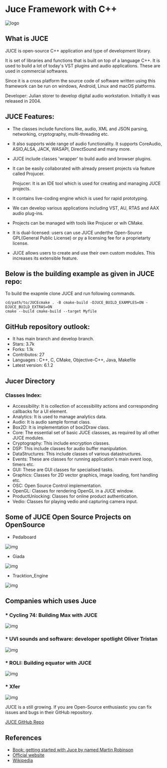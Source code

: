 ﻿# Juce Framework with C++

![logo](https://upload.wikimedia.org/wikipedia/commons/thumb/6/6b/JUCE_Logo.png/220px-JUCE_Logo.png)


## What is JUCE
JUCE is open-source C++ application and type of development library. 

It is set of libraries and functions that is built on top of a language C++. It is used to build a lot of today's VST plugins and audio applications. 
These are used in commercial softwares. 

Since it is a cross platform the source code of software written using this framework
can be run on windows, Android, Linux and macOS platforms.

Developer: Julian storer to develop digital audio workstation. Initiallly it was released in 2004. 



## JUCE Features:
* The classes include functions like, audio, XML and JSON parsing, networking, cryptography, multi-threading etc.
* It also supports wide range of audio functionality. It supports CoreAudio, ASIO,ALSA, JACK, WASAPI, DirectSound and many more.
* JUCE include classes 'wrapper' to build audio and browser plugins.
* It can be easily collaborated with already present projects via feature called Projucer.

  Projucer: It is an IDE tool which is used for creating and managing JUCE projects. 
*  It contains live-coding engine which is used for rapid prototyping.
* We can develop various applications including VST, AU, RTAS and AAX audio plug-ins.
* Projects can be managed with tools like Projucer or wih CMake.
* It is dual-licensed: users can use JUCE underthe Open-Source GPL(General Public License) or py a licensing fee for a proprietarty license. 
* JUCE allows users to create and use their own custom modules. This increases its extensible feature.

## Below is the building example as given in JUCE repo:

To build the exapmle clone JUCE and run following commands.
```
cd/path/to/JUCEcmake . -B cmake-build -DJUCE_BUILD_EXAMPLES=ON -DJUCE_BUILD_EXTRAS=ON
cmake --build cmake-build --target Myfile
```

## GitHub repository outlook:
* It has main branch and develop branch.
* Stars: 3.7k
* Forks: 1.1k
* Contributos: 27
* Languages : C++, C, CMake, Objective-C++, Java, Makefile
* Latest version: 6.1.2


## Jucer Directory

### Classes Index:
* Accessibility: It is collection of accessibility actions and corresponding callbacks for a UI element.
* Analytics: It is used to manage analytics data.
* Audio: It is audio sample format class.
* Box2D: It is implementation of box2Draw class.
* Core: The essential set of basic JUCE classses, as required by all other JUCE modules. 
* Cryptography: This include encryption classes.
* DSP: This include classes for audio buffer manipulation.
* DataStructures: This include classes of various datastructures.
* Events: These are classes for running application's main event loop, timers etc.
* GUI: These are GUI classes for specialised tasks.
* Graphics: Classes for 2D vector graphics, image loading, font handling etc.
* OSC: Open Source Control implementation.
* OpenGL: Classes for rendering OpenGL in a JUCE window.
* ProductUnlocking: Classes for online product authentication.
* Vedio: Classes for playing vedio and capturing camera input.

## Some of JUCE Open Source Projects on OpenSource 
* Pedalboard

![img](https://user-images.githubusercontent.com/213293/131147303-4805181a-c7d5-4afe-afb2-f591a4b8e586.png)
* Giada

![img](https://raw.githubusercontent.com/monocasual/giada/master/extras/giada-logotype.png)
* Tracktion_Engine

![img](https://www.tracktion.com/wp/wp-content/uploads/2018/11/logo-tracktion-engine-powered_3x.png)

## Companies which uses Juce
### * Cycling 74:  Building Max with JUCE

![img](https://encrypted-tbn0.gstatic.com/images?q=tbn:ANd9GcRobFN5KjGe9MxkWi-QosFj6ngqNNIgV7g04zFOOc8QYXaiGr_xzxY4FdbCpKfXVPdhe-E&usqp=CAU)
### * UVI sounds and software: developer spotlight Oliver Tristan 

![img](https://images.ctfassets.net/6b0pysm1rxni/58NEqT2b2MSOIIAuAIis2K/ca12e564c75d7d280ef17ce2d939028b/beathawk-2fd9448c68ef0f7edfd484db214191b7457cd826714eb06f99da49377f281714__1_.jpg?w=1176&q=90&fl=progressive&fit=fill&h=662)
### * ROLI: Building equator with JUCE

![img](https://images.ctfassets.net/6b0pysm1rxni/58jOBGqEQ8CoM0ay0S6yYY/661933a4e7c2b63ead979b93c647baf3/equator-4ebdf297bcd62c8e8c8860f49c58d3040ea182cb2c2b9b405c768df31f9be34d.jpg?w=1176&q=90&fl=progressive&fit=fill&h=662)
### * Xfer

![img](https://cracksmad.com/wp-content/uploads/2020/02/Xfer-Serum-Crack-by-Cracksmad.com_.jpg)

JUCE is a still growing. If you are Open-Source enthusiastic you can fix issues and bugs in their GitHub repository.

[JUCE GitHub Repo](https://github.com/juce-framework/JUCE) 

## References

* [Book: getting started with Juce by named Martin Robinson](https://www.amazon.in/Getting-Started-JUCE-Martin-Robinson/dp/1783283319)
* [Official website](https://juce.com/)
* [Wikipedia](https://en.wikipedia.org/wiki/JUCE)